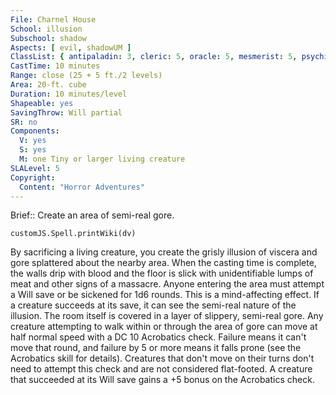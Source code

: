 ```yaml
---
File: Charnel House
School: illusion
Subschool: shadow
Aspects: [ evil, shadowUM ]
ClassList: { antipaladin: 3, cleric: 5, oracle: 5, mesmerist: 5, psychic: 5, sorcerer: 5, wizard: 5, witch: 5 }
CastTime: 10 minutes
Range: close (25 + 5 ft./2 levels)
Area: 20-ft. cube
Duration: 10 minutes/level
Shapeable: yes
SavingThrow: Will partial
SR: no
Components:
  V: yes
  S: yes
  M: one Tiny or larger living creature
SLALevel: 5
Copyright:
  Content: "Horror Adventures"
---
```

Brief:: Create an area of semi-real gore.

```dataviewjs
customJS.Spell.printWiki(dv)
```

By sacrificing a living creature, you create the grisly illusion of viscera and gore splattered about the nearby area. When the casting time is complete, the walls drip with blood and the floor is slick with unidentifiable lumps of meat and other signs of a massacre. Anyone entering the area must attempt a Will save or be sickened for 1d6 rounds. This is a mind-affecting effect. If a creature succeeds at its save, it can see the semi-real nature of the illusion.  The room itself is covered in a layer of slippery, semi-real gore. Any creature attempting to walk within or through the area of gore can move at half normal speed with a DC 10 Acrobatics check. Failure means it can't move that round, and failure by 5 or more means it falls prone (see the Acrobatics skill for details). Creatures that don't move on their turns don't need to attempt this check and are not considered flat-footed. A creature that succeeded at its Will save gains a +5 bonus on the Acrobatics check.
